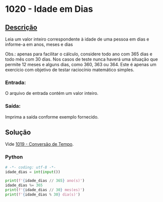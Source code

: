 # 1020 - Idade em Dias

## [Descrição](https://www.beecrowd.com.br/judge/pt/problems/view/1020)

Leia um valor inteiro correspondente à idade de uma pessoa em dias e informe-a em anos, meses e dias

Obs.: apenas para facilitar o cálculo, considere todo ano com 365 dias e todo mês com 30 dias. Nos casos de teste nunca haverá uma situação que permite 12 meses e alguns dias, como 360, 363 ou 364. Este é apenas um exercício com objetivo de testar raciocínio matemático simples.

### Entrada:
O arquivo de entrada contém um valor inteiro.

### Saída:
Imprima a saída conforme exemplo fornecido.

## Solução

Vide [1019 - Conversão de Tempo](../1019-ConversãoDeTempo/README.md).

### Python

```Python
# -*- coding: utf-8 -*-
idade_dias = int(input())

print(f'{idade_dias // 365} ano(s)')
idade_dias %= 365
print(f'{idade_dias // 30} mes(es)')
print(f'{idade_dias % 30} dia(s)')
```
